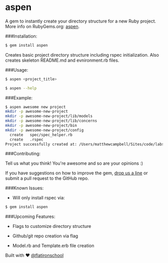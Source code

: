 # aspen

A gem to instantly create your directory structure for a new Ruby project. More info on RubyGems.org: [aspen](http://rubygems.org/gems/aspen).

###Installation:

```bash
$ gem install aspen
```

Creates basic project directory structure including rspec initialization. Also creates
skeleton README.md and evnironment.rb files.

###Usage:

```bash
$ aspen <project_title>
```

```bash
$ aspen --help
```

###Example:

```bash
$ aspen awesome new project
mkdir -p awesome-new-project
mkdir -p awesome-new-project/lib/models
mkdir -p awesome-new-project/lib/concerns
mkdir -p awesome-new-project/bin
mkdir -p awesome-new-project/config
  create   spec/spec_helper.rb
  create   .rspec
Project successfully created at: /Users/matthewcampbell/Sites/code/labs/awesome-new-project
```

###Contributing:

Tell us what you think! You're awesome and so are your opinions :)

If you have suggestions on how to improve the gem, [drop us a line](mailto:teamevalruby@gmail.com) or submit a pull request to the GitHub repo.

###Known Issues:

* Will only install rspec via:

```bash
$ gem install aspen
```

###Upcoming Features:

* Flags to customize directory structure

* Github/git repo creation via flag

* Model.rb and Template.erb file creation

Built with ♥ <a href="https://twitter.com/flatironschool">@flatironschool</a>
